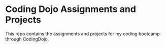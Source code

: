 # Coding Dojo Assignments and Projects

This repo contains the assignments and projects for my coding bootcamp through CodingDojo. 